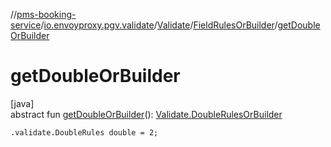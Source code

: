 //[pms-booking-service](../../../../index.md)/[io.envoyproxy.pgv.validate](../../index.md)/[Validate](../index.md)/[FieldRulesOrBuilder](index.md)/[getDoubleOrBuilder](get-double-or-builder.md)

# getDoubleOrBuilder

[java]\
abstract fun [getDoubleOrBuilder](get-double-or-builder.md)(): [Validate.DoubleRulesOrBuilder](../-double-rules-or-builder/index.md)

`.validate.DoubleRules double = 2;`